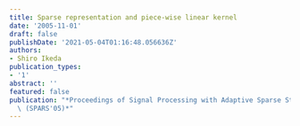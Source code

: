 ```yaml
---
title: Sparse representation and piece-wise linear kernel
date: '2005-11-01'
draft: false
publishDate: '2021-05-04T01:16:48.056636Z'
authors:
- Shiro Ikeda
publication_types:
- '1'
abstract: ''
featured: false
publication: "*Proceedings of Signal Processing with Adaptive Sparse Structured Representations\
  \ (SPARS'05)*"
---
```

